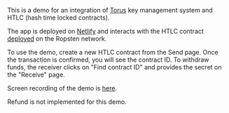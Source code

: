 This is a demo for an integration of [Torus](https://tor.us) key management system and HTLC (hash time locked contracts).

The app is deployed on [Netlify](https://laughing-stonebraker-01b171.netlify.com) and interacts with the HTLC contract [deployed](https://ropsten.etherscan.io/address/0x243785f6b65418191ea20b45fde7069ffe4f8cef#code) on the Ropsten network.

To use the demo, create a new HTLC contract from the Send page. Once the transaction is confirmed, you will see the contract ID. To withdraw funds, the receiver clicks on "Find contract ID" and provides the secret
on the "Receive" page.

Screen recording of the demo is [here](https://youtu.be/X8jOUUcajxo).

Refund is not implemented for this demo.
